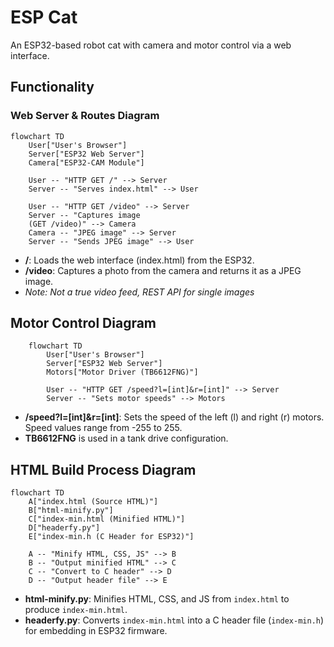 # ESP Cat
An ESP32-based robot cat with camera and motor control via a web interface.

## Functionality
### Web Server & Routes Diagram

```mermaid
flowchart TD
    User["User's Browser"]
    Server["ESP32 Web Server"]
    Camera["ESP32-CAM Module"]

    User -- "HTTP GET /" --> Server
    Server -- "Serves index.html" --> User

    User -- "HTTP GET /video" --> Server
    Server -- "Captures image
    (GET /video)" --> Camera
    Camera -- "JPEG image" --> Server
    Server -- "Sends JPEG image" --> User
```

- **/**: Loads the web interface (index.html) from the ESP32.
- **/video**: Captures a photo from the camera and returns it as a JPEG image.
- _Note: Not a true video feed, REST API for single images_

## Motor Control Diagram

```mermaid
    flowchart TD
        User["User's Browser"]
        Server["ESP32 Web Server"]
        Motors["Motor Driver (TB6612FNG)"]

        User -- "HTTP GET /speed?l=[int]&r=[int]" --> Server
        Server -- "Sets motor speeds" --> Motors
```
- **/speed?l=[int]&r=[int]**: Sets the speed of the left (l) and right (r) motors. Speed values range from -255 to 255.
- **TB6612FNG** is used in a tank drive configuration.
## HTML Build Process Diagram

```mermaid
flowchart TD
    A["index.html (Source HTML)"]
    B["html-minify.py"]
    C["index-min.html (Minified HTML)"]
    D["headerfy.py"]
    E["index-min.h (C Header for ESP32)"]

    A -- "Minify HTML, CSS, JS" --> B
    B -- "Output minified HTML" --> C
    C -- "Convert to C header" --> D
    D -- "Output header file" --> E
```

- **html-minify.py**: Minifies HTML, CSS, and JS from `index.html` to produce `index-min.html`.
- **headerfy.py**: Converts `index-min.html` into a C header file (`index-min.h`) for embedding in ESP32 firmware.